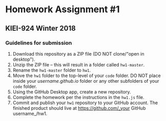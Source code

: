 # Homework Assignment #1
## KIEI-924 Winter 2018

### Guidelines for submission

1. Download this repository as a ZIP file (DO NOT clone/"open in desktop").
2. Unzip the ZIP file – this will result in a folder called `hw1-master`.
3. Rename the `hw1-master` folder to `hw1`.
4. Move the `hw1` folder to the top-level of your `code` folder. DO NOT place inside your _username.github.io_ folder or any other subfolders of your `code` folder.
5. Using the GitHub Desktop app, create a new repository.
6. Complete the homework per the instructions in the `hw1.js` file.
7. Commit and publish your `hw1` repository to your GitHub account. The finished product should live at https://github.com/_your GitHub username_/hw1.
